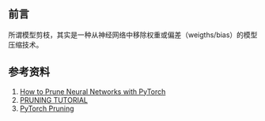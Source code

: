 ## 前言

所谓模型剪枝，其实是一种从神经网络中移除权重或偏差（weigths/bias）的模型压缩技术。

## 参考资料

1. [How to Prune Neural Networks with PyTorch](https://towardsdatascience.com/how-to-prune-neural-networks-with-pytorch-ebef60316b91)
2. [PRUNING TUTORIAL](https://pytorch.org/tutorials/intermediate/pruning_tutorial.html)
3. [PyTorch Pruning](https://leimao.github.io/blog/PyTorch-Pruning/)